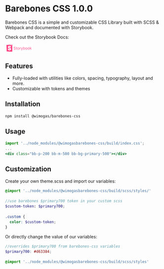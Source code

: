 # Barebones CSS 1.0.0

Barebones CSS is a simple and customizable CSS Library built with SCSS & Webpack and documented with Storybook.

Check out the Storybook Docs:

[![storybook-logo.png](src%2Fassets%2Fstorybook-logo.png)](https://barebones-css.vercel.app/)

## Features

- Fully-loaded with utilities like colors, spacing, typography, layout and more.
- Customizable with tokens and themes

## Installation

```bash
npm install @wimogas/barebones-css
```

## Usage

```jsx
import '../node_modules/@wimogasbarebones-css/build/index.css';
...
<div class="bb-p-200 bb-m-500 bb-bg-primary-500"></div>

```

## Customization

Create your own theme.scss and import our variables:

```scss
@import '../node_modules/@wimogasbarebones-css/build/scss/styles/'

//use barebones $primary700 token in your custom scss
$custom-token: $primary700;

.custom {
  color: $custom-token;
}
```

Or directly change the value of our variables:

```scss
//overrides $primary700 from barebones-css variables
$primary700: #d63384;

@import '../node_modules/@wimogasbarebones-css/build/scss/styles'
```
